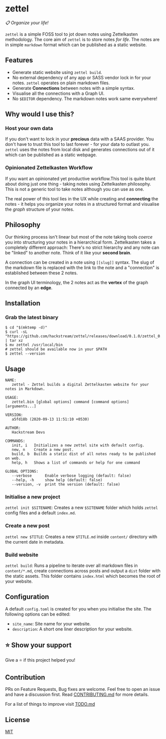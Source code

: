 # zettel
_📋 Organize your life!_


`zettel` is a simple FOSS tool to jot down notes using Zettelkasten methodology. The core aim of `zettel` is to store notes _for life_. The notes are in simple `markdown` format which can be published as a static website.

## Features

- Generate static website using `zettel build`.
- No external dependency of any app or SASS vendor lock in for your notes. `zettel` operates on plain markdown files.
- Generate **Connections** between notes with a simple syntax.
- Visualise all the connections with a Graph UI.
- No `$EDITOR` dependency. The markdown notes work same everywhere!

## Why would I use this?

### Host your own data

If you don't want to lock in your **precious** data with a SAAS provider. You don't have to trust this tool to last forever - for your data to outlast you.
`zettel` uses the notes from local disk and generates connections out of it which can be published as a static webpage.


### Opinionated Zettelkasten Workflow

If you want an opinionated yet productive workflow.This tool is quite blunt about doing just one thing - taking notes using Zettelkasten philosophy. This is not a generic tool to take notes although you can use as one.

The real power of this tool lies in the UX while creating and **connecting** the notes - it helps you organize your notes in a structured format and visualise the _graph_ structure of your notes.


## Philosophy

Our thinking process isn't linear but most of the note taking tools _coerce_ you into structuring your notes in a hierarchical form. Zettelkasten takes a completely different approach: There's no strict hierarchy and any note can be "linked" to another note. Think of it like your **second brain**.


A connection can be created in a note using `[[slug]]` syntax. The slug of the markdown file is replaced with the link to the note and a "connection" is established between these 2 notes. 

In the graph UI terminology, the 2 notes act as the **vertex** of the graph connected by an **edge**.

## Installation

### Grab the latest binary

```shell
$ cd "$(mktemp -d)"
$ curl -sL "https://github.com/hackstream/zettel/releases/download/0.1.0/zettel_0.1.0_$(uname)_amd64.tar.gz" | tar xz
$ mv zettel /usr/local/bin
# zettel should be available now in your $PATH
$ zettel --version
```

## Usage

```shell
NAME:
   zettel - Zettel builds a digital Zettelkasten website for your notes in Markdown.

USAGE:
   zettel.bin [global options] command [command options] [arguments...]

VERSION:
   a5fd18b (2020-09-13 11:51:10 +0530)

AUTHOR:
   Hackstream Devs

COMMANDS:
   init, i   Initializes a new zettel site with default config.
   new, n    Create a new post.
   build, b  Builds a static dist of all notes ready to be published on web.
   help, h   Shows a list of commands or help for one command

GLOBAL OPTIONS:
   --verbose      Enable verbose logging (default: false)
   --help, -h     show help (default: false)
   --version, -v  print the version (default: false)
```

### Initialise a new project

`zettel init $SITENAME`: Creates a new `$SITENAME` folder which holds `zettel` config files and a default `index.md`.

### Create a new post

`zettel new $TITLE`: Creates a new `$TITLE.md` inside `content/` directory with the current date in metadata.

### Build website

`zettel build`: Runs a pipeline to iterate over all markdown files in `content/*.md`, create connections across posts and output a `dist` folder with the static assets. This folder contains `index.html` which becomes the root of your website.

## Configuration

A default `config.toml` is created for you when you initialise the site. The following options can be edited:

- `site_name`: Site name for your website.
- `description`: A short one liner description for your website.

## ⭐️ Show your support

Give a ⭐️ if this project helped you!

## Contribution

PRs on Feature Requests, Bug fixes are welcome. Feel free to open an issue and have a discussion first. Read [CONTRIBUTING.md](CONTRIBUTING.md) for more details.

For a list of things to improve visit [TODO.md](TODO.md)

## License

[MIT](license)
